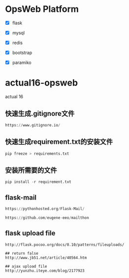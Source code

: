 # OpsWeb Platform

- [x] flask
- [x] mysql
- [x] redis
- [x] bootstrap
- [x] paramiko


# actual16-opsweb
actual 16


## 快速生成.gitignore文件

```python
https://www.gitignore.io/
```

## 快速生成requirement.txt的安装文件

```python
pip freeze > requirements.txt
```

## 安装所需要的文件

```python
pip install -r requirement.txt
```


## flask-mail

```python
https://pythonhosted.org/Flask-Mail/

https://github.com/eugene-eeo/mailthon
```


## flask upload file
```
http://flask.pocoo.org/docs/0.10/patterns/fileuploads/
```



```
## return false
http://www.jb51.net/article/40564.htm

## ajax upload file
http://yunzhu.iteye.com/blog/2177923
```
